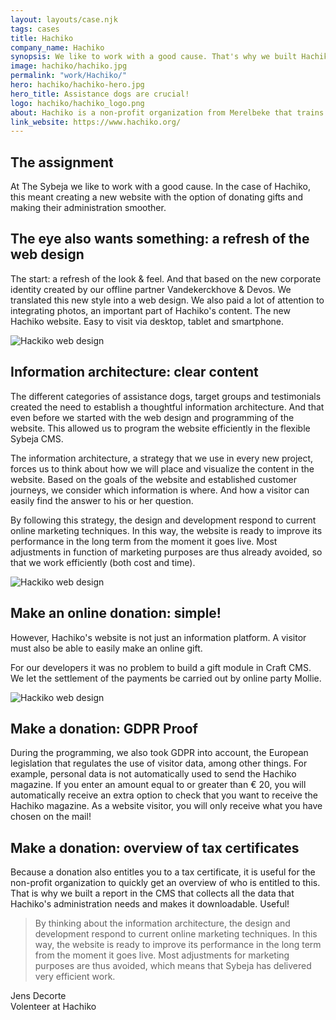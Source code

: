 ```yaml
---
layout: layouts/case.njk
tags: cases
title: Hachiko
company_name: Hachiko
synopsis: We like to work with a good cause. That's why we built Hachiko's new website!
image: hachiko/hachiko.jpg
permalink: "work/Hachiko/"
hero: hachiko/hachiko-hero.jpg
hero_title: Assistance dogs are crucial! 
logo: hachiko/hachiko_logo.png
about: Hachiko is a non-profit organization from Merelbeke that trains assistance dogs to assist people with a motor disability. Hachiko provides training, matching and guidance for the assistance dogs.
link_website: https://www.hachiko.org/
---
```


## The assignment

At The Sybeja we like to work with a good cause. In the case of Hachiko, this meant creating a new website with the option of donating gifts and making their administration smoother.

## The eye also wants something: a refresh of the web design

The start: a refresh of the look & feel. And that based on the new corporate identity created by our offline partner Vandekerckhove & Devos. We translated this new style into a web design. We also paid a lot of attention to integrating photos, an important part of Hachiko's content. The new Hachiko website. Easy to visit via desktop, tablet and smartphone.

![Hackiko web design](../../static/images/cases/hachiko/hachiko-design.png)

## Information architecture: clear content

The different categories of assistance dogs, target groups and testimonials created the need to establish a thoughtful information architecture. And that even before we started with the web design and programming of the website. This allowed us to program the website efficiently in the flexible Sybeja CMS.

The information architecture, a strategy that we use in every new project, forces us to think about how we will place and visualize the content in the website. Based on the goals of the website and established customer journeys, we consider which information is where. And how a visitor can easily find the answer to his or her question.

By following this strategy, the design and development respond to current online marketing techniques. In this way, the website is ready to improve its performance in the long term from the moment it goes live. Most adjustments in function of marketing purposes are thus already avoided, so that we work efficiently (both cost and time).

![Hackiko web design](../../static/images/cases/hachiko/hachiko-for-who.png)

## Make an online donation: simple!

However, Hachiko's website is not just an information platform. A visitor must also be able to easily make an online gift.

For our developers it was no problem to build a gift module in Craft CMS. We let the settlement of the payments be carried out by online party Mollie.

![Hackiko web design](../../static/images/cases/hachiko/hachiko-donation.png)

## Make a donation: GDPR Proof

During the programming, we also took GDPR into account, the European legislation that regulates the use of visitor data, among other things. For example, personal data is not automatically used to send the Hachiko magazine. If you enter an amount equal to or greater than € 20, you will automatically receive an extra option to check that you want to receive the Hachiko magazine. As a website visitor, you will only receive what you have chosen on the mail!

## Make a donation: overview of tax certificates

Because a donation also entitles you to a tax certificate, it is useful for the non-profit organization to quickly get an overview of who is entitled to this. That is why we built a report in the CMS that collects all the data that Hachiko's administration needs and makes it downloadable. Useful!

> By thinking about the information architecture, the design and development respond to current online marketing techniques. In this way, the website is ready to improve its performance in the long term from the moment it goes live. Most adjustments for marketing purposes are thus avoided, which means that Sybeja has delivered very efficient work.

Jens Decorte <br>
Volenteer at Hachiko
